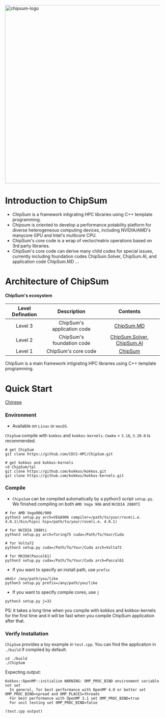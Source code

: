 <img width="578" alt="chipsum-logo" src="https://user-images.githubusercontent.com/3610126/123236443-61fb0a80-d50f-11eb-8473-0c158979b9f7.png">

# Introduction to ChipSum
- ChipSum is a framework intigrating HPC libraries using C++ template programming. 
- Chipsum is oriented to develop a performance potability platform for diverse heterogeneous computing devices, including NVIDIA/AMD's manycore GPU and Intel's multicore CPU.
- ChipSum's core code is a wrap of vector/matrix operations based on 3rd party libraries.
- ChipSum's core code can derive many child codes for special issues, currently including foundation codes ChipSum.Solver, ChipSum.AI, and application code ChipSum.MD ...

# Architecture of ChipSum
#### ChipSum's ecosystem
|Level Defination|Description|Contents|
|:--:|:--:|:--:|
|Level 3|ChipSum's application code|[ChipSum.MD](https://github.com/CDCS-HPC/ChipSum.MD)|
|Level 2|ChipSum's foundation code|[ChipSum.Solver](https://github.com/CDCS-HPC/ChipSum.Solver), [ChipSum.AI](https://github.com/CDCS-HPC/ChipSum.AI)|
|Level 1|ChipSum's core code|[ChipSum](https://github.com/CDCS-HPC/ChipSum)|

ChipSum is a main framework intigrating HPC libraries using C++ template programming.


# Quick Start

[Chinese](./README_CN.md)

### Environment

- Available on `Linux` or `macOS`. 

`ChipSum` compile with  `kokkos` and `kokkos-kernels`. `Cmake` > `3.16`, `3.20.0` is recommended.

```
# get ChipSum
git clone https://github.com/CDCS-HPC/ChipSum.git

# get kokkos and kokkos-kernels
cd ChipSum/tpl
git clone https://github.com/kokkos/kokkos.git
git clone https://github.com/kokkos/kokkos-kernels.git
```


### Compile

- `ChipsSum` can be compiled automatically by a python3 script `setup.py`. We finished compiling on both `AMD Vega 906` and `NVIDIA 2080TI`

```
# for AMD Vega906/900  
python3 setup.py arch=VEGA906 compiler=/path/to/your/rocm(i.e. 4.0.1)/bin/hipcc hip=/path/to/your/rocm(i.e. 4.0.1)

# for NVIDIA 2080ti
python3 setup.py arch=Turing75 cuda=/Path/To/Your/Cuda

# for Volta72
python3 setup.py cuda=/Path/To/Your/Cuda arch=Volta72

# for MX350(Pascal61)
python3 setup.py cuda=/Path/To/Your/Cuda arch=Pascal61
```

- If you want to specify an install path, use `prefix`
```
mkdir /any/path/you/like
python3 setup.py prefix=/any/path/you/like 
```

- If you want to specify compile cores, use `j`

```
python3 setup.py j=32 
```

PS: it takes a long time when you compile with kokkos and kokkos-kernels for the first time and it will be fast when you compile ChipSum application after that.


### Verify Installation
`ChipSum` provides a toy example in `test.cpp`. You can find the application in `./build` if compiled by default.

```
cd ./build
./ChipSum
```
Expecting output:

```
Kokkos::OpenMP::initialize WARNING: OMP_PROC_BIND environment variable not set
  In general, for best performance with OpenMP 4.0 or better set OMP_PROC_BIND=spread and OMP_PLACES=threads
  For best performance with OpenMP 3.1 set OMP_PROC_BIND=true
  For unit testing set OMP_PROC_BIND=false

(test.cpp output)

```

